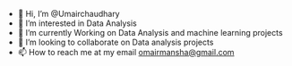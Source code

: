 - 👋 Hi, I’m @Umairchaudhary
- 👀 I’m interested in Data Analysis 
- 🌱 I’m currently Working on Data Analysis and machine learning projects
- 💞️ I’m looking to collaborate on Data analysis projects
- 📫 How to reach me at my email omairmansha@gmail.com

<!---
omairchaudhary/omairchaudhary is a ✨ special ✨ repository because its `README.md` (this file) appears on your GitHub profile.
You can click the Preview link to take a look at your changes.
--->
